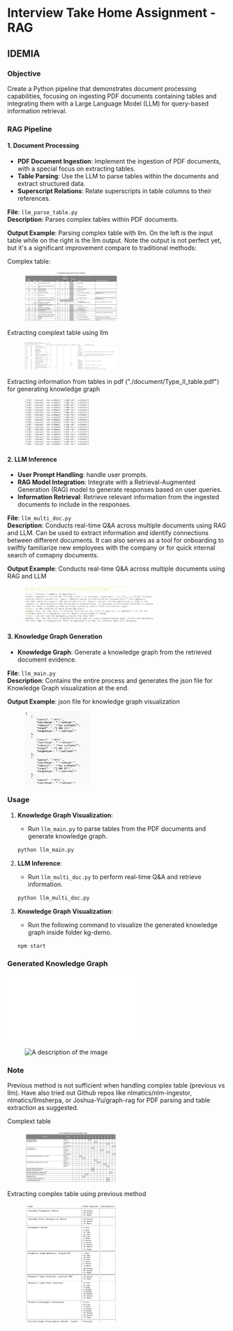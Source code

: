 # Interview Take Home Assignment - RAG

## IDEMIA

### Objective
Create a Python pipeline that demonstrates document processing capabilities, focusing on ingesting PDF documents containing tables and integrating them with a Large Language Model (LLM) for query-based information retrieval.

### RAG Pipeline

#### 1. Document Processing
- **PDF Document Ingestion**: Implement the ingestion of PDF documents, with a special focus on extracting tables.
- **Table Parsing**: Use the LLM to parse tables within the documents and extract structured data.
- **Superscript Relations**: Relate superscripts in table columns to their references.

**File**: `llm_parse_table.py`  
**Description**: Parses complex tables within PDF documents.

**Output Example**: 
Parsing complex table with llm. On the left is the input table while on the right is the llm output. Note the output is not perfect yet, but it's a significant improvement compare to traditional methods:

Complex table:
<figure>
  <img src="./image/table_ori.png" alt="A description of the image" style="width:50%">
</figure>

Extracting complext table using llm
<figure>
  <img src="./image/llm_table.png" alt="A description of the image" style="width:50%">
</figure>

Extracting information from tables in pdf ("./document/Type_II_table.pdf") for generating knowledge graph
<figure>
  <img src="./image/llm_kg_table.png" alt="A description of the image" style="width:35%">
</figure>

#### 2. LLM Inference
- **User Prompt Handling**: handle user prompts.
- **RAG Model Integration**: Integrate with a Retrieval-Augmented Generation (RAG) model to generate responses based on user queries.
- **Information Retrieval**: Retrieve relevant information from the ingested documents to include in the responses.

**File**: `llm_multi_doc.py`  
**Description**: Conducts real-time Q&A across multiple documents using RAG and LLM. Can be used to extract information and identify connections between different documents. It can also serves as a tool for onboarding to swiftly familiarize new employees with the company or for quick internal search of comapny documents.

**Output Example**: 
Conducts real-time Q&A across multiple documents using RAG and LLM
<figure>
  <img src="./image/llm_q&a.png" alt="A description of the image" style="width:70%">
</figure>

#### 3. Knowledge Graph Generation
- **Knowledge Graph**: Generate a knowledge graph from the retrieved document evidence.

**File**: `llm_main.py`  
**Description**: Contains the entire process and generates the json file for Knowledge Graph visualization at the end.

**Output Example**: 
json file for knowledge graph visualization
<figure>
  <img src="./image/llm_kg.png" alt="A description of the image" style="width:35%">
</figure>

### Usage
1. **Knowledge Graph Visualization**:
    - Run `llm_main.py` to parse tables from the PDF documents and generate knowledge graph.
      
    ```bash
    python llm_main.py
    ```
2. **LLM Inference**:
    - Run `llm_multi_doc.py` to perform real-time Q&A and retrieve information.
      
    ```bash
    python llm_multi_doc.py
    ```
3. **Knowledge Graph Visualization**:
    - Run the following command to visualize the generated knowledge graph inside folder kg-demo.
      
    ```bash
    npm start
    ```

### Generated Knowledge Graph
![knowledge graph visualization](./image/knowledge_graph.pdf)
<figure>
  <img src="./image/knowledge_graph.pdf" alt="A description of the image" style="width:50%">
</figure>

### Note
Previous method is not sufficient when handling complex table (previous vs llm). Have also tried out Github repos like nlmatics/nlm-ingestor,
nlmatics/llmsherpa, or Joshua-Yu/graph-rag for PDF parsing and table extraction as suggested.

Complext table
<figure>
  <img src="./image/table_ori2.png" alt="A description of the image" style="width:50%">
</figure>

Extracting complex table using previous method
<figure>
  <img src="./image/extract_table.png" alt="A description of the image" style="width:50%">
</figure>
